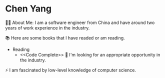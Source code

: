 # Chen Yang
👩‍💻  About Me: I am a software engineer from China and have around two years of work experience in the industry.

📚 Here are some books that I have readed or am reading.
- Reading
  - <<Code Complete\>>
🌱 I'm looking for an appropriate opportunity in the industry.

⚡ I am fascinated by low-level knowledge of computer science.
